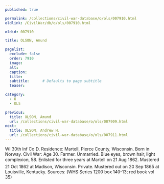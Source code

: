 ```yaml
---
published: true

permalink: /collections/civil-war-database/o/ols/007910.html
oldlink: /CivilWar/db/o/ols/007910.html

oldid: 007910

title: OLSON, Amund

pagelist:
  exclude: false
  order: 7910
  image: 
  alt:
  caption:
  title:
  subtitle:      # Defaults to page subtitle
  teaser:

category: 
  - O 
  - OLS

previous:
  title: OLSON, Amund
  url: /collections/civil-war-database/o/ols/007909.html  
next:
  title: OLSON, Andrew H.
  url: /collections/civil-war-database/o/ols/007911.html   
---
```

WI 30th Inf Co D. Residence: Martell, Pierce County, Wisconsin. Born in Norway. Civil War: Age 30. Farmer. Unmarried. Blue eyes, brown hair, light complexion, 5&#146;8&#148;. Enlisted for three years at Martell on 21 Aug 1862. Mustered 21 Oct 1862 at Madison, Wisconsin. Private. Mustered out on 20 Sep 1865 at Louisville, Kentucky. Sources: (WHS Series 1200 box 140-13; red book vol 35)